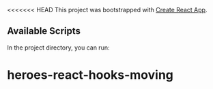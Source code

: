 <<<<<<< HEAD
This project was bootstrapped with [Create React App](https://github.com/facebook/create-react-app).

## Available Scripts

In the project directory, you can run:

# heroes-react-hooks-moving
